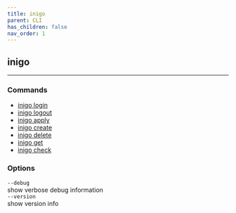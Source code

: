```yaml
---
title: inigo
parent: CLI
has_children: false
nav_order: 1
---
```


## inigo
---

### Commands
- [inigo login](/cli_login.html)
- [inigo logout](/cli_logout.html)
- [inigo apply](/cli_apply.html)
- [inigo create](/cli_create.html)
- [inigo delete](/cli_delete.html)
- [inigo get](/cli_get.html)
- [inigo check](/cli_check.html)

### Options
`--debug`  
show verbose debug information  
`--version`  
show version info  